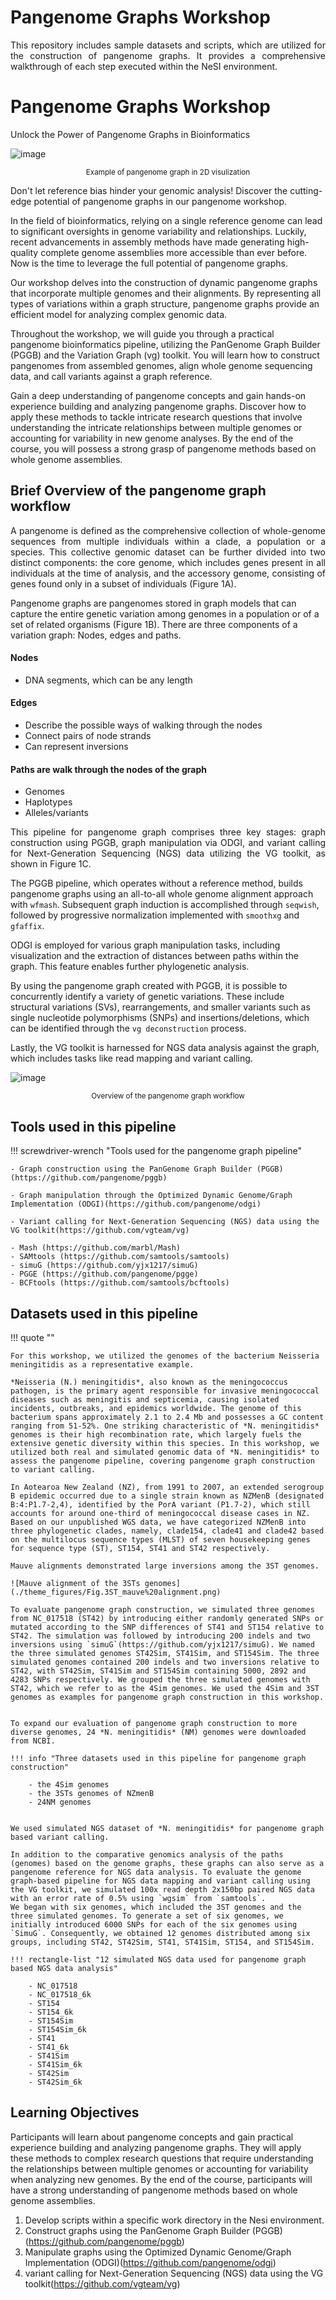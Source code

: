 # Pangenome Graphs Workshop 
<p align="justify">
This repository includes sample datasets and scripts, which are utilized for the construction of pangenome graphs. It provides a comprehensive walkthrough of each step executed within the NeSI environment.
</p>

# Pangenome Graphs Workshop

Unlock the Power of Pangenome Graphs in Bioinformatics

![image](./theme_figures/DRB1-3123.fa.gz.pggb-E-s5000-l15000-p80-n10-a0-K16-k8-w50000-j5000-e5000-I0-R0-N.smooth.chop.og.lay.draw_mqc.png)

<center><small>Example of pangenome graph in 2D visulization</small></center>


Don't let reference bias hinder your genomic analysis! Discover the cutting-edge potential of pangenome graphs in our pangenome workshop. 
 
In the field of bioinformatics, relying on a single reference genome can lead to significant oversights in genome variability and relationships. Luckily, recent advancements in assembly methods have made generating high-quality complete genome assemblies more accessible than ever before. Now is the time to leverage the full potential of pangenome graphs. 
 
Our workshop delves into the construction of dynamic pangenome graphs that incorporate multiple genomes and their alignments. By representing all types of variations within a graph structure, pangenome graphs provide an efficient model for analyzing complex genomic data.
 
Throughout the workshop, we will guide you through a practical pangenome bioinformatics pipeline, utilizing the PanGenome Graph Builder (PGGB) and the Variation Graph (vg) toolkit. You will learn how to construct pangenomes from assembled genomes, align whole genome sequencing data, and call variants against a graph reference.
 
Gain a deep understanding of pangenome concepts and gain hands-on experience building and analyzing pangenome graphs. Discover how to apply these methods to tackle intricate research questions that involve understanding the intricate relationships between multiple genomes or accounting for variability in new genome analyses. By the end of the course, you will possess a strong grasp of pangenome methods based on whole genome assemblies.

</p>



## Brief Overview of the pangenome graph workflow  
<p align="justify">
A pangenome is defined as the comprehensive collection of whole-genome sequences from multiple individuals within a clade, a population or a species. This collective genomic dataset can be further divided into two distinct components: the core genome, which includes genes present in all individuals at the time of analysis, and the accessory genome, consisting of genes found only in a subset of individuals (Figure 1A). 
 
Pangenome graphs are pangenomes stored in graph models that can capture the entire genetic variation among genomes in a population or of a set of related organisms (Figure 1B). There are three components of a variation graph: Nodes, edges and paths.
</p>

#### **Nodes**
- DNA segments, which can be any length 


#### **Edges** 
- Describe the possible ways of walking through the nodes
- Connect pairs of node strands
- Can represent inversions 


#### **Paths are walk through the nodes of the graph** 
- Genomes
- Haplotypes
- Alleles/variants 

<p align="justify">
This pipeline for pangenome graph comprises three key stages: graph construction using PGGB, graph manipulation via ODGI, and variant calling for Next-Generation Sequencing (NGS) data utilizing the VG toolkit, as shown in Figure 1C.

The PGGB pipeline, which operates without a reference method, builds pangenome graphs using an all-to-all whole genome alignment approach with `wfmash`. Subsequent graph induction is accomplished through `seqwish`, followed by progressive normalization implemented with `smoothxg` and `gfaffix`.

ODGI is employed for various graph manipulation tasks, including visualization and the extraction of distances between paths within the graph. This feature enables further phylogenetic analysis.

By using the pangenome graph created with PGGB, it is possible to concurrently identify a variety of genetic variations. These include structural variations (SVs), rearrangements, and smaller variants such as single nucleotide polymorphisms (SNPs) and insertions/deletions, which can be identified through the `vg deconstruction` process.

Lastly, the VG toolkit is harnessed for NGS data analysis against the graph, which includes tasks like read mapping and variant calling.

</p>

![image](./theme_figures/Fig.1_overview%20of%20pangenome%20graph%20pipeline.png)

<center><small>Overview of the pangenome graph workflow</small></center>

## Tools used in this pipeline


!!! screwdriver-wrench "Tools used for the pangenome graph pipeline"

    - Graph construction using the PanGenome Graph Builder (PGGB) (https://github.com/pangenome/pggb)
    
    - Graph manipulation through the Optimized Dynamic Genome/Graph Implementation (ODGI)(https://github.com/pangenome/odgi)
    
    - Variant calling for Next-Generation Sequencing (NGS) data using the VG toolkit(https://github.com/vgteam/vg)
    
    - Mash (https://github.com/marbl/Mash)
    - SAMtools (https://github.com/samtools/samtools)
    - simuG (https://github.com/yjx1217/simuG)
    - PGGE (https://github.com/pangenome/pgge)
    - BCFtools (https://github.com/samtools/bcftools)


## Datasets used in this pipeline 

!!! quote ""

    For this workshop, we utilized the genomes of the bacterium Neisseria meningitidis as a representative example.
     
    *Neisseria (N.) meningitidis*, also known as the meningococcus pathogen, is the primary agent responsible for invasive meningococcal diseases such as meningitis and septicemia, causing isolated incidents, outbreaks, and epidemics worldwide. The genome of this bacterium spans approximately 2.1 to 2.4 Mb and possesses a GC content ranging from 51-52%. One striking characteristic of *N. meningitidis* genomes is their high recombination rate, which largely fuels the extensive genetic diversity within this species. In this workshop, we utilized both real and simulated genomic data of *N. meningitidis* to assess the pangenome pipeline, covering pangenome graph construction to variant calling. 
     
    In Aotearoa New Zealand (NZ), from 1991 to 2007, an extended serogroup B epidemic occurred due to a single strain known as NZMenB (designated B:4:P1.7-2,4), identified by the PorA variant (P1.7-2), which still accounts for around one-third of meningococcal disease cases in NZ. Based on our unpublished WGS data, we have categorized NZMenB into three phylogenetic clades, namely, clade154, clade41 and clade42 based on the multilocus sequence types (MLST) of seven housekeeping genes for sequence type (ST), ST154, ST41 and ST42 respectively. 
     
    Mauve alignments demonstrated large inversions among the 3ST genomes.

    ![Mauve alignment of the 3STs genomes](./theme_figures/Fig.3ST_mauve%20alignment.png)

    To evaluate pangenome graph construction, we simulated three genomes from NC_017518 (ST42) by introducing either randomly generated SNPs or mutated according to the SNP differences of ST41 and ST154 relative to ST42. The simulation was followed by introducing 200 indels and two inversions using `simuG`(https://github.com/yjx1217/simuG). We named the three simulated genomes ST42Sim, ST41Sim, and ST154Sim. The three simulated genomes contained 200 indels and two inversions relative to ST42, with ST42Sim, ST41Sim and ST154Sim containing 5000, 2892 and 4283 SNPs respectively. We grouped the three simulated genomes with ST42, which we refer to as the 4Sim genomes. We used the 4Sim and 3ST genomes as examples for pangenome graph construction in this workshop.  
     
     
    To expand our evaluation of pangenome graph construction to more diverse genomes, 24 *N. meningitidis* (NM) genomes were downloaded from NCBI.
     
    !!! info "Three datasets used in this pipeline for pangenome graph construction"

        - the 4Sim genomes
        - the 3STs genomes of NZmenB 
        - 24NM genomes 
     
     
    We used simulated NGS dataset of *N. meningitidis* for pangenome graph based variant calling.
     
    In addition to the comparative genomics analysis of the paths (genomes) based on the genome graphs, these graphs can also serve as a pangenome reference for NGS data analysis. To evaluate the genome graph-based pipeline for NGS data mapping and variant calling using the VG toolkit, we simulated 100x read depth 2x150bp paired NGS data with an error rate of 0.5% using `wgsim` from `samtools`.
    We began with six genomes, which included the 3ST genomes and the three simulated genomes. To generate a set of six genomes, we initially introduced 6000 SNPs for each of the six genomes using `SimuG`. Consequently, we obtained 12 genomes distributed among six groups, including ST42, ST42Sim, ST41, ST41Sim, ST154, and ST154Sim.
    
    !!! rectangle-list "12 simulated NGS data used for pangenome graph based NGS data analysis"

        - NC_017518
        - NC_017518_6k
        - ST154
        - ST154_6k
        - ST154Sim
        - ST154Sim_6k
        - ST41
        - ST41_6k
        - ST41Sim
        - ST41Sim_6k
        - ST42Sim
        - ST42Sim_6k
  
    
## Learning Objectives
Participants will learn about pangenome concepts and gain practical experience building and analyzing pangenome graphs. They will apply these methods to complex research questions that require understanding the relationships between multiple genomes or accounting for variability when analyzing new genomes. By the end of the course, participants will have a strong understanding of pangenome methods based on whole genome assemblies.

1. Develop scripts within a specific work directory in the Nesi environment.
2. Construct graphs using the PanGenome Graph Builder (PGGB) (https://github.com/pangenome/pggb)
3. Manipulate graphs using the Optimized Dynamic Genome/Graph Implementation (ODGI)(https://github.com/pangenome/odgi)
4. variant calling for Next-Generation Sequencing (NGS) data using the VG toolkit(https://github.com/vgteam/vg)

